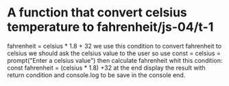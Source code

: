 # A function that convert celsius temperature to fahrenheit/js-04/t-1
fahrenheit = celsius * 1.8 + 32
we use this condition to convert fahrenheit to celsius
we should ask the celsius value to the user so use const = celsius = prompt("Enter a celsius value")
then calculate fahrenheit whit this condition: const fahrenheit = (celsius * 1.8) +32
at the end display the result with return condition and console.log to be save in the console
end.